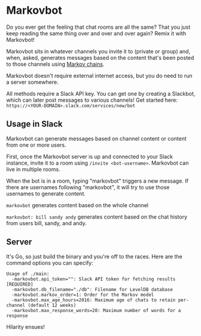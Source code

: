# Markovbot

Do you ever get the feeling that chat rooms are all the same? That you just keep reading the same thing over and over and over again? Remix it with Markovbot!

Markovbot sits in whatever channels you invite it to (private or group) and, when, asked, generates messages based on the content that's been posted to those channels using [Markov chains](https://en.wikipedia.org/wiki/Markov_chain).

Markovbot doesn't require external internet access, but you do need to run a server somewhere.

All methods require a Slack API key. You can get one by creating a Slackbot, which can later post messages to various channels! Get started here: `https://<YOUR-DOMAIN>.slack.com/services/new/bot`

## Usage in Slack

Markovbot can generate messages based on channel content or content from one or more users.

First, once the Markovbot server is up and connected to your Slack instance, invite it to a room using `/invite <bot-username>`. Markovbot can live in multiple rooms.

When the bot is in a room, typing "markovbot" triggers a new message. If there are usernames following "markovbot", it will try to use those usernames to generate content.

`markovbot` generates content based on the whole channel

`markovbot: bill sandy andy` generates content based on the chat history from users bill, sandy, and andy.


## Server

It's Go, so just build the binary and you're off to the races. Here are the command options you can specify:
```
Usage of ./main:
  -markovbot.api_token="": Slack API token for fetching results [REQUIRED]
  -markovbot.db_filename="./db": Filename for LevelDB database
  -markovbot.markov_order=1: Order for the Markov model
  -markovbot.max_age_hours=2016: Maximum age of chats to retain per-channel (default 12 weeks)
  -markovbot.max_response_words=20: Maximum number of words for a response
```

Hilarity ensues!
